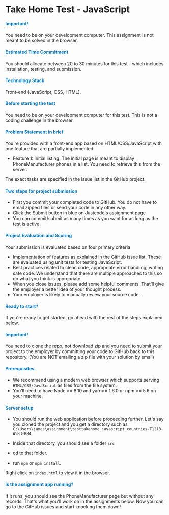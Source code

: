 # Take Home Test - JavaScript

#### <font color="#067ac5">Important! </font>
You need to be on your development computer. This assignment is not meant to be solved in the browser.

#### <font color="#067ac5">Estimated Time Commitment</font>

You should allocate between 20 to 30 minutes for this test - which includes installation, testing, and submission. 

#### <font color="#067ac5">Technology Stack</font>

Front-end (JavaScript, CSS, HTML).


#### <font color="#067ac5">Before starting the test</font>

You need to be on your development computer for this test. This is not a coding challenge in the browser.


#### <font color="#067ac5">Problem Statement in brief</font>

You’re provided with a front-end app based on HTML/CSS/JavaScript with one feature that are partially implemented

* Feature 1: Initial listing. The initial page is meant to display PhoneManufacturer phones in a list. You need to retrieve this from the server. 

The exact tasks are specified in the issue list in the GitHub project.


#### <font color="#067ac5">Two steps for project submission</font>

* First you commit your completed code to GitHub. You do not have to email zipped files or send your code in any other way. 
* Click the Submit button in blue on <b>J</b>ustcode's assignment page
* You can commit/submit as many times as you want for as long as the test is active

#### <font color="#067ac5">Project Evaluation and Scoring</font>

Your submission is evaluated based on four primary criteria

* Implementation of features as explained in the GitHub issue list. These are evaluated using unit tests for testing JavaScript.
* Best practices related to clean code, appropriate error handling, writing safe code. We understand that there are multiple approaches to this so do what you think is appropriate.
* When you close issues, please add some helpful comments. That’ll give the employer a better idea of your thought process. 
* Your employer is likely to manually review your source code.

#### <font color="#067ac5">Ready to start?</font>

If you're ready to get started, go ahead with the rest of the steps explained below.

#### <font color="#067ac5">Important!</font>
You need to clone the repo, not download zip and you need to submit your project to the employer by committing your code to GitHub back to this repository. (You are NOT emailing a zip file with your solution by email)


#### <font color="#067ac5">Prerequisites</font>

* We recommend using a modern web browser which supports serving `HTML/CSS/JavaScript` as files from the file system.
* You’ll need to have Node >= 8.10 and yarn>= 1.6.0 or npm >= 5.6 on your machine.

#### <font color="#067ac5">Server setup</font>

* You should run the web application before proceeding further. Let's say you cloned the project and you get a directory such as `C:\Users\james\assignment\testtakehome_javascript_countries-T1218-A583-R84`

* Inside that directory, you should see a folder `src`
* cd to that folder.
* run `npm` or `npm install`.

Right click on `index.html` to view it in the browser.


#### <font color="#067ac5">Is the assignment app running?</font>

If it runs, you should see the PhoneManufacturer page but without any records. That's what you'll work on in the assignments below. Now you can go to the GitHub issues and start knocking them down!
